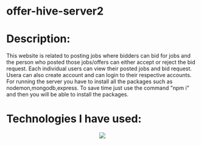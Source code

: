 # offer-hive-server2
# Description:
This website is related to posting jobs where bidders can bid for jobs and the person who posted those jobs/offers can either accept or reject the bid request. Each individual users can view their posted jobs and bid request. Usera can also create account and can login to their respective accounts. For running the server you have to install all the packages such as nodemon,mongodb,express. To save time just use the command "npm i" and then you will be able to install the packages.
# Technologies I have used:
<p align="center">
  <a href="https://skillicons.dev">
    <img src="https://skillicons.dev/icons?i=js,mongodb,nodejs,express,vercel" />
  </a>
</p>
